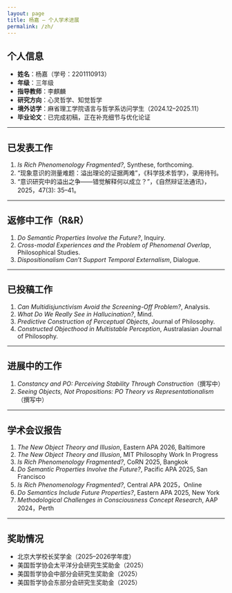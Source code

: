 ```yaml
---
layout: page
title: 杨嘉 — 个人学术进展
permalink: /zh/
---
```


## 个人信息

- **姓名**：杨嘉（学号：2201110913）  
- **年级**：三年级  
- **指导教师**：李麒麟  
- **研究方向**：心灵哲学、知觉哲学  
- **境外访学**：麻省理工学院语言与哲学系访问学生（2024.12–2025.11）  
- **毕业论文**：已完成初稿，正在补充细节与优化论证  

---

## 已发表工作

1. *Is Rich Phenomenology Fragmented?*, Synthese, forthcoming.  
2. “现象意识的测量难题：溢出理论的证据两难”，《科学技术哲学》，录用待刊。  
3. “意识研究中的溢出之争——错觉解释何以成立？”，《自然辩证法通讯》，2025，47(3): 35–41。

---

## 返修中工作（R&R）

1. *Do Semantic Properties Involve the Future?*, Inquiry.  
2. *Cross-modal Experiences and the Problem of Phenomenal Overlap*, Philosophical Studies.  
3. *Dispositionalism Can’t Support Temporal Externalism*, Dialogue.

---

## 已投稿工作

1. *Can Multidisjunctivism Avoid the Screening-Off Problem?*, Analysis.  
2. *What Do We Really See in Hallucination?*, Mind.  
3. *Predictive Construction of Perceptual Objects*, Journal of Philosophy.  
4. *Constructed Objecthood in Multistable Perception*, Australasian Journal of Philosophy.

---

## 进展中的工作

1. *Constancy and PO: Perceiving Stability Through Construction*（撰写中）  
2. *Seeing Objects, Not Propositions: PO Theory vs Representationalism*（撰写中）

---

## 学术会议报告

1. *The New Object Theory and Illusion*, Eastern APA 2026, Baltimore  
2. *The New Object Theory and Illusion*, MIT Philosophy Work In Progress  
3. *Is Rich Phenomenology Fragmented?*, CoRN 2025, Bangkok  
4. *Do Semantic Properties Involve the Future?*, Pacific APA 2025, San Francisco  
5. *Is Rich Phenomenology Fragmented?*, Central APA 2025，Online  
6. *Do Semantics Include Future Properties?*, Eastern APA 2025, New York  
7. *Methodological Challenges in Consciousness Concept Research*, AAP 2024，Perth  

---

## 奖助情况

- 北京大学校长奖学金（2025–2026学年度）  
- 美国哲学协会太平洋分会研究生奖助金（2025）  
- 美国哲学协会中部分会研究生奖助金（2025）  
- 美国哲学协会东部分会研究生奖助金（2025）  
